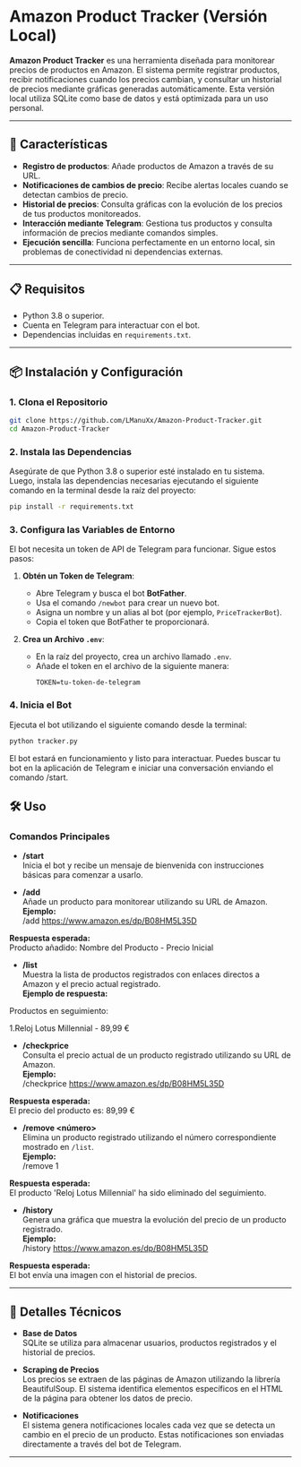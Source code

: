# Amazon Product Tracker (Versión Local)

**Amazon Product Tracker** es una herramienta diseñada para monitorear precios de productos en Amazon. El sistema permite registrar productos, recibir notificaciones cuando los precios cambian, y consultar un historial de precios mediante gráficas generadas automáticamente. Esta versión local utiliza SQLite como base de datos y está optimizada para un uso personal.

---

## 🚀 Características

- **Registro de productos**: Añade productos de Amazon a través de su URL.
- **Notificaciones de cambios de precio**: Recibe alertas locales cuando se detectan cambios de precio.
- **Historial de precios**: Consulta gráficas con la evolución de los precios de tus productos monitoreados.
- **Interacción mediante Telegram**: Gestiona tus productos y consulta información de precios mediante comandos simples.
- **Ejecución sencilla**: Funciona perfectamente en un entorno local, sin problemas de conectividad ni dependencias externas.

---

## 📋 Requisitos

- Python 3.8 o superior.
- Cuenta en Telegram para interactuar con el bot.
- Dependencias incluidas en `requirements.txt`.

---

## 📦 Instalación y Configuración

### 1. Clona el Repositorio
```bash
git clone https://github.com/LManuXx/Amazon-Product-Tracker.git
cd Amazon-Product-Tracker
```

### 2. Instala las Dependencias
Asegúrate de que Python 3.8 o superior esté instalado en tu sistema. Luego, instala las dependencias necesarias ejecutando el siguiente comando en la terminal desde la raíz del proyecto:
```bash
pip install -r requirements.txt
```

### 3. Configura las Variables de Entorno
El bot necesita un token de API de Telegram para funcionar. Sigue estos pasos:

1. **Obtén un Token de Telegram**:
   - Abre Telegram y busca el bot **BotFather**.
   - Usa el comando `/newbot` para crear un nuevo bot.
   - Asigna un nombre y un alias al bot (por ejemplo, `PriceTrackerBot`).
   - Copia el token que BotFather te proporcionará.

2. **Crea un Archivo `.env`**:
   - En la raíz del proyecto, crea un archivo llamado `.env`.
   - Añade el token en el archivo de la siguiente manera:
     ```
     TOKEN=tu-token-de-telegram
     ```

### 4. Inicia el Bot
Ejecuta el bot utilizando el siguiente comando desde la terminal:
```bash
python tracker.py
```

El bot estará en funcionamiento y listo para interactuar. Puedes buscar tu bot en la aplicación de Telegram e iniciar una conversación enviando el comando /start.

## 🛠️ Uso

### Comandos Principales

- **/start**  
  Inicia el bot y recibe un mensaje de bienvenida con instrucciones básicas para comenzar a usarlo.

- **/add <URL>**  
  Añade un producto para monitorear utilizando su URL de Amazon.  
  **Ejemplo:**  
/add https://www.amazon.es/dp/B08HM5L35D

**Respuesta esperada:**  
Producto añadido: Nombre del Producto - Precio Inicial


- **/list**  
Muestra la lista de productos registrados con enlaces directos a Amazon y el precio actual registrado.  
**Ejemplo de respuesta:**  

Productos en seguimiento:

1.Reloj Lotus Millennial - 89,99 €


- **/checkprice <URL>**  
Consulta el precio actual de un producto registrado utilizando su URL de Amazon.  
**Ejemplo:**  
/checkprice https://www.amazon.es/dp/B08HM5L35D

**Respuesta esperada:**  
El precio del producto es: 89,99 €


- **/remove <número>**  
Elimina un producto registrado utilizando el número correspondiente mostrado en `/list`.  
**Ejemplo:**  
/remove 1

**Respuesta esperada:**  
El producto 'Reloj Lotus Millennial' ha sido eliminado del seguimiento.


- **/history <URL>**  
Genera una gráfica que muestra la evolución del precio de un producto registrado.  
**Ejemplo:**  
/history https://www.amazon.es/dp/B08HM5L35D

**Respuesta esperada:**  
El bot envía una imagen con el historial de precios.

---

## 📜 Detalles Técnicos

- **Base de Datos**  
SQLite se utiliza para almacenar usuarios, productos registrados y el historial de precios.

- **Scraping de Precios**  
Los precios se extraen de las páginas de Amazon utilizando la librería BeautifulSoup. El sistema identifica elementos específicos en el HTML de la página para obtener los datos de precio.

- **Notificaciones**  
El sistema genera notificaciones locales cada vez que se detecta un cambio en el precio de un producto. Estas notificaciones son enviadas directamente a través del bot de Telegram.

---
